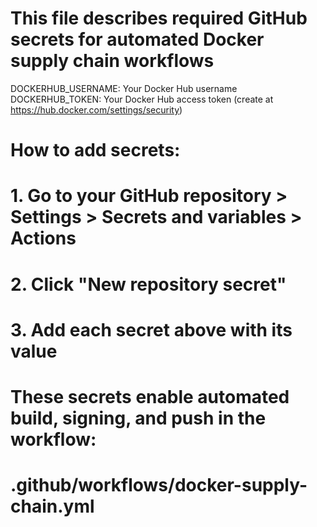 # This file describes required GitHub secrets for automated Docker supply chain workflows

DOCKERHUB_USERNAME: Your Docker Hub username
DOCKERHUB_TOKEN: Your Docker Hub access token (create at https://hub.docker.com/settings/security)

# How to add secrets:
# 1. Go to your GitHub repository > Settings > Secrets and variables > Actions
# 2. Click "New repository secret"
# 3. Add each secret above with its value

# These secrets enable automated build, signing, and push in the workflow:
# .github/workflows/docker-supply-chain.yml
